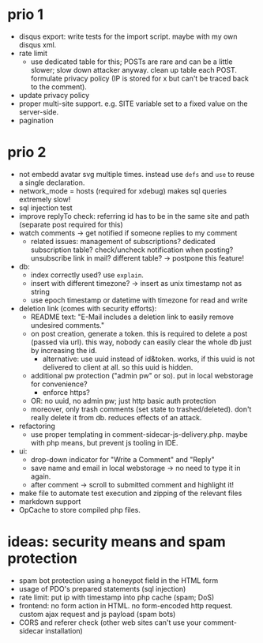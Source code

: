 # prio 1

- disqus export: write tests for the import script. maybe with my own disqus xml.
- rate limit
    - use dedicated table for this; POSTs are rare and can be a little slower; slow down attacker anyway. clean up table each POST. formulate privacy policy (IP is stored for x but can't be traced back to the comment).
- update privacy policy
- proper multi-site support. e.g. SITE variable set to a fixed value on the server-side.
- pagination

# prio 2

- not embedd avatar svg multiple times. instead use `defs` and `use` to reuse a single declaration.
- network_mode = hosts (required for xdebug) makes sql queries extremely slow!
- sql injection test
- improve replyTo check: referring id has to be in the same site and path (separate post required for this)
- watch comments -> get notified if someone replies to my comment
    - related issues: management of subscriptions? dedicated subscription table? check/uncheck notification when posting? unsubscribe link in mail? different table? -> postpone this feature!
- db:
    - index correctly used? use `explain`.
    - insert with different timezone? -> insert as unix timestamp not as string
    - use epoch timestamp or datetime with timezone for read and write
- deletion link (comes with security efforts): 
    - README text: "E-Mail includes a deletion link to easily remove undesired comments." 
    - on post creation, generate a token. this is required to delete a post (passed via url). this way, nobody can easily clear the whole db just by increasing the id.
        - alternative: use uuid instead of id&token. works, if this uuid is not delivered to client at all. so this uuid is hidden.
    - additional pw protection ("admin pw" or so). put in local webstorage for convenience?
        - enforce https?
    - OR: no uuid, no admin pw; just http basic auth protection
    - moreover, only trash comments (set state to trashed/deleted). don't really delete it from db. reduces effects of an attack.
- refactoring
    - use proper templating in comment-sidecar-js-delivery.php. maybe with php means, but prevent js tooling in IDE.
- ui:
    - drop-down indicator for "Write a Comment" and "Reply"
    - save name and email in local webstorage -> no need to type it in again.
    - after comment -> scroll to submitted comment and highlight it!
- make file to automate test execution and zipping of the relevant files 
- markdown support
- OpCache to store compiled php files. 

# ideas: security means and spam protection

- spam bot protection using a honeypot field in the HTML form
- usage of PDO's prepared statements (sql injection)
- rate limit: put ip with timestamp into php cache (spam; DoS)
- frontend: no form action in HTML. no form-encoded http request. custom ajax request and js payload (spam bots)
- CORS and referer check (other web sites can't use your comment-sidecar installation)
